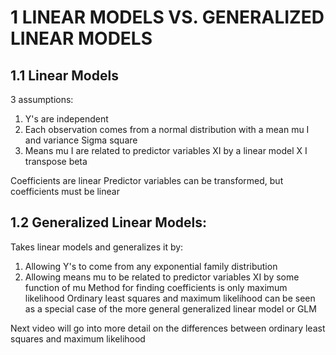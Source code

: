 # 1 LINEAR MODELS VS. GENERALIZED LINEAR MODELS

## 1.1 Linear Models

3 assumptions:
  1. Y's are independent
  2. Each observation comes from a normal distribution with a mean mu I and variance Sigma square
  3. Means mu I are related to predictor variables XI by a linear model X I transpose beta

Coefficients are linear
Predictor variables can be transformed, but coefficients must be linear

## 1.2 Generalized Linear Models:
Takes linear models and generalizes it by:
  1. Allowing Y's to come from any exponential family distribution
  2. Allowing means mu to be related to predictor variables XI by some function of mu
Method for finding coefficients is only maximum likelihood
Ordinary least squares and maximum likelihood can be seen as a special case of the more general generalized linear model or GLM

Next video will go into more detail on the differences between ordinary least squares and maximum likelihood
